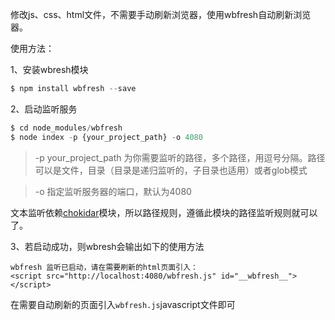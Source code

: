 修改js、css、html文件，不需要手动刷新浏览器，使用wbfresh自动刷新浏览器。



使用方法：

1、安装wbresh模块

```javascript
$ npm install wbfresh --save
```

2、启动监听服务

```javascript
$ cd node_modules/wbfresh
$ node index -p {your_project_path} -o 4080
```

> -p your_project_path 为你需要监听的路径，多个路径，用逗号分隔。路径可以是文件，目录（目录是递归监听的，子目录也适用）或者glob模式

> -o 指定监听服务器的端口，默认为4080

文本监听依赖[chokidar](https://github.com/paulmillr/chokidar)模块，所以路径规则，遵循此模块的路径监听规则就可以了。

3、若启动成功，则wbresh会输出如下的使用方法

```
wbfresh 监听已启动，请在需要刷新的html页面引入：
<script src="http://localhost:4080/wbfresh.js" id="__wbfresh__"></script>
```

在需要自动刷新的页面引入`wbfresh.js`javascript文件即可